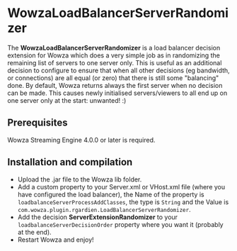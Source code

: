 # WowzaLoadBalancerServerRandomizer
The **WowzaLoadBalancerServerRandomizer** is a load balancer decision extension for Wowza which does a very simple job as in randomizing the remaining list of servers to one server only. This is useful as an additional decision to configure to ensure that when all other decisions (eg bandwidth, or connections) are all equal (or zero) that there is still some "balancing" done. By default, Wowza returns always the first server when no decision can be made. This causes newly initialised servers/viewers to all end up on one server only at the start: unwanted! :)

## Prerequisites
Wowza Streaming Engine 4.0.0 or later is required.

## Installation and compilation
* Upload the .jar file to the Wowza lib folder.
* Add a custom property to your Server.xml or VHost.xml file (where you have configured the load balancer), the Name of the property is `loadbalanceServerProcessAddClasses`, the type is `String` and the Value is `com.wowza.plugin.rgardien.LoadBalancerServerRandomizer`.
* Add the decision **ServerExtensionRandomizer** to your `loadbalanceServerDecisionOrder` property where you want it (probably at the end).
* Restart Wowza and enjoy!
